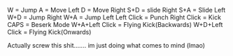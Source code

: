 W = Jump
A = Move Left
D = Move Right
S+D = slide Right
S+A = Slide Left
W+D = Jump Right
W+A = Jump Left
Left Click = Punch
Right Click = Kick
CAPS = Beserk Mode
W+A+Left Click = Flying Kick(Backwards)
W+D+Left Click = Flying Kick(Onwards)

Actually screw this shit.......
im just doing what comes to mind
(lmao)